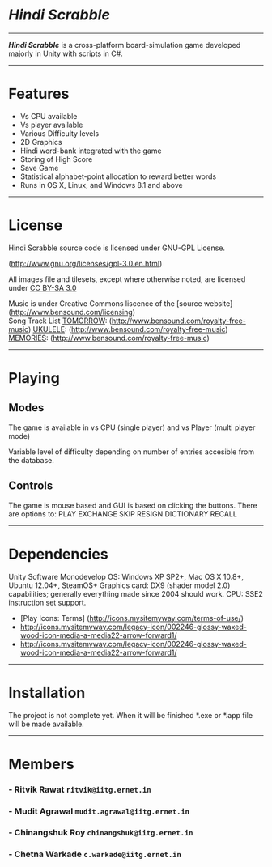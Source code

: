 # *_Hindi Scrabble_*  
   ______
   

   
   **_Hindi Scrabble_** is a cross-platform board-simulation game developed majorly in Unity with scripts in C#.

   
   
   
   ---
   
# Features

   - Vs CPU available
   - Vs player available
   - Various Difficulty levels
   - 2D Graphics
   - Hindi word-bank integrated with the game
   - Storing of High Score
   - Save Game
   - Statistical alphabet-point allocation to reward better words
   - Runs in OS X, Linux, and Windows 8.1 and above
   
   ---
   
# License
   
   Hindi Scrabble source code is licensed under GNU-GPL License.
   
   (http://www.gnu.org/licenses/gpl-3.0.en.html)
   

   All images file and tilesets, except where otherwise noted, are licensed under [CC BY-SA 3.0](http://creativecommons.org/licenses/by-sa/3.0/) 
   
   Music is under Creative Commons liscence of the [source website] (http://www.bensound.com/licensing)  
   Song Track List
   [TOMORROW](http://www.bensound.com/royalty-free-music/track/tomorrow): (http://www.bensound.com/royalty-free-music)
   [UKULELE](http://www.bensound.com/royalty-free-music/track/ukulele): (http://www.bensound.com/royalty-free-music)
   [MEMORIES](http://www.bensound.com/royalty-free-music/track/memories): (http://www.bensound.com/royalty-free-music)
   
   
   ---
# Playing

## Modes
 
   The game is available in vs CPU (single player) and vs Player (multi player mode)
   
   Variable level of difficulty depending on number of entries accesible from the database. 
   
## Controls  
   The game is mouse based and GUI is based on clicking the buttons. There are options to:
   PLAY
   EXCHANGE
   SKIP
   RESIGN
   DICTIONARY
   RECALL
   

   ---
     
     
# Dependencies

   Unity Software Monodevelop OS: Windows XP SP2+, Mac OS X 10.8+, Ubuntu 12.04+, SteamOS+ Graphics card: DX9 (shader model 2.0) capabilities; generally everything made since 2004 should work. CPU: SSE2 instruction set support.

- [Play Icons: Terms] (http://icons.mysitemyway.com/terms-of-use/)
- http://icons.mysitemyway.com/legacy-icon/002246-glossy-waxed-wood-icon-media-a-media22-arrow-forward1/
- http://icons.mysitemyway.com/legacy-icon/002246-glossy-waxed-wood-icon-media-a-media22-arrow-forward1/

---
# Installation 
    
The project is not complete yet. When it will be finished *.exe or *.app file will be made available.

---

# Members  
###   -  Ritvik Rawat           `ritvik@iitg.ernet.in`
###   -  Mudit Agrawal          `mudit.agrawal@iitg.ernet.in`
###   -  Chinangshuk Roy        `chinangshuk@iitg.ernet.in`
###   -  Chetna Warkade         `c.warkade@iitg.ernet.in`
   